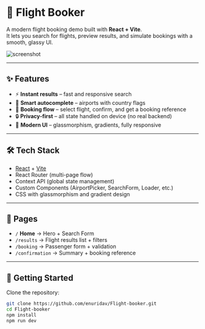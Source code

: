  # 🛫 Flight Booker

A modern flight booking demo built with **React + Vite**.  
It lets you search for flights, preview results, and simulate bookings with a smooth, glassy UI.

![screenshot](public/preview.png)

---

## ✨ Features
- ⚡ **Instant results** – fast and responsive search  
- 🧭 **Smart autocomplete** – airports with country flags  
- 🧳 **Booking flow** – select flight, confirm, and get a booking reference  
- 🔒 **Privacy-first** – all state handled on device (no real backend)  
- 🎨 **Modern UI** – glassmorphism, gradients, fully responsive  

---

## 🛠️ Tech Stack
- [React](https://react.dev/) + [Vite](https://vitejs.dev/)
- React Router (multi-page flow)
- Context API (global state management)
- Custom Components (AirportPicker, SearchForm, Loader, etc.)
- CSS with glassmorphism and gradient design

---

## 📂 Pages
- `/` **Home** → Hero + Search Form  
- `/results` → Flight results list + filters  
- `/booking` → Passenger form + validation  
- `/confirmation` → Summary + booking reference  

---

## 🚀 Getting Started

Clone the repository:

```bash
git clone https://github.com/enuridav/Flight-booker.git
cd Flight-booker
npm install
npm run dev
